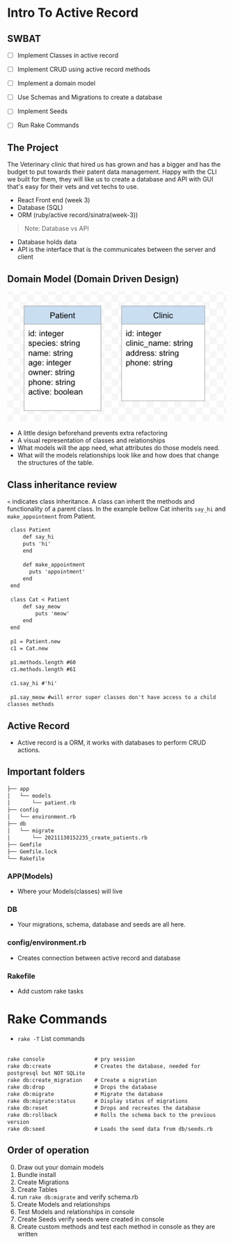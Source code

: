 # Intro To Active Record
## SWBAT
- [ ] Implement Classes in active record
- [ ] Implement CRUD using active record methods
- [ ] Implement a domain model
- [ ] Use Schemas and Migrations to create a database
- [ ] Implement Seeds
- [ ] Run Rake Commands


## The Project 
The Veterinary clinic that hired us has grown and has a bigger and has the budget to put towards their patent data management. Happy with the CLI we built for them, they will like us to create a database and API with GUI that's easy for their vets and vet techs to use. 
- React Front end (week 3)
- Database (SQL)
- ORM (ruby/active record/sinatra(week-3))
>Note: Database vs API
- Database holds data
- API is the interface that is the communicates between the server and client

## Domain Model (Domain Driven Design)
![domain](./assets/domain.png)
- A little design beforehand prevents extra refactoring
- A visual representation of classes and relationships
- What models will the app need, what attributes do those models need.
- What will the models relationships look like and how does that change the structures of the table. 



## Class inheritance review
`<` indicates class inheritance. A class can inherit the methods and functionality of a parent class. 
In the example bellow Cat inherits `say_hi` and `make_appointment` from Patient. 

```
 class Patient 
     def say_hi
     puts 'hi'
     end 

     def make_appointment
       puts 'appointment'
     end 
 end 

 class Cat < Patient
     def say_meow
         puts 'meow'
     end 
 end

 p1 = Patient.new
 c1 = Cat.new

 p1.methods.length #60
 c1.methods.length #61
 
 c1.say_hi #'hi'

 p1.say_meow #will error super classes don't have access to a child classes methods
```

## Active Record 
- Active record is a ORM, it works with databases to perform CRUD actions. 

## Important folders
```
├── app
│   └── models
│       └── patient.rb
├── config
│   └── environment.rb
├── db
│   └── migrate
│       └── 20211130152235_create_patients.rb
├── Gemfile
├── Gemfile.lock
└── Rakefile
```

### APP(Models)
- Where your Models(classes) will live

### DB
- Your migrations, schema, database and seeds are all here.

### config/environment.rb
- Creates connection between active record and database 

### Rakefile
- Add custom rake tasks 


# Rake Commands 
- `rake -T` List commands 
```

rake console                # pry session
rake db:create              # Creates the database, needed for postgresql but NOT SQLite
rake db:create_migration    # Create a migration 
rake db:drop                # Drops the database 
rake db:migrate             # Migrate the database 
rake db:migrate:status      # Display status of migrations
rake db:reset               # Drops and recreates the database 
rake db:rollback            # Rolls the schema back to the previous version
rake db:seed                # Loads the seed data from db/seeds.rb

```

## Order of operation 
0. Draw out your domain models
1. Bundle install
2. Create Migrations
3. Create Tables
4. run  `rake db:migrate` and verify schema.rb
5. Create Models and relationships
6. Test Models and relationships in console 
7. Create Seeds verify seeds were created in console
8. Create custom methods and test each method in console as they are written




